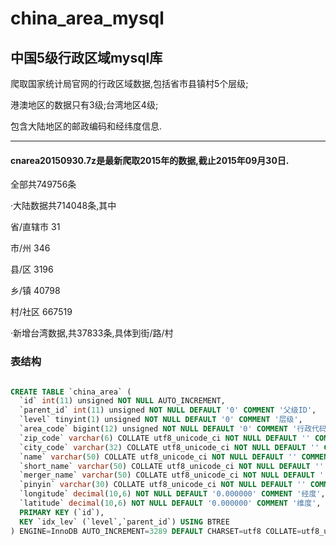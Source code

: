 # china_area_mysql

## 中国5级行政区域mysql库

  爬取国家统计局官网的行政区域数据,包括省市县镇村5个层级;
  
  港澳地区的数据只有3级;台湾地区4级;
  
  包含大陆地区的邮政编码和经纬度信息.
  
---------------------------------------
####  cnarea20150930.7z是最新爬取2015年的数据,截止2015年09月30日.

  全部共749756条
  
  ·大陆数据共714048条,其中
  
  省/直辖市 31
  
  市/州 346
  
  县/区 3196
  
  乡/镇 40798
  
  村/社区 667519
  
  ·新增台湾数据,共37833条,具体到街/路/村


### 表结构

```sql

CREATE TABLE `china_area` (
  `id` int(11) unsigned NOT NULL AUTO_INCREMENT,
  `parent_id` int(11) unsigned NOT NULL DEFAULT '0' COMMENT '父级ID',
  `level` tinyint(1) unsigned NOT NULL DEFAULT '0' COMMENT '层级',
  `area_code` bigint(12) unsigned NOT NULL DEFAULT '0' COMMENT '行政代码',
  `zip_code` varchar(6) COLLATE utf8_unicode_ci NOT NULL DEFAULT '' COMMENT '邮政编码',
  `city_code` varchar(32) COLLATE utf8_unicode_ci NOT NULL DEFAULT '' COMMENT '区号',
  `name` varchar(50) COLLATE utf8_unicode_ci NOT NULL DEFAULT '' COMMENT '名称',
  `short_name` varchar(50) COLLATE utf8_unicode_ci NOT NULL DEFAULT '' COMMENT '简称',
  `merger_name` varchar(50) COLLATE utf8_unicode_ci NOT NULL DEFAULT '' COMMENT '组合名',
  `pinyin` varchar(30) COLLATE utf8_unicode_ci NOT NULL DEFAULT '' COMMENT '拼音',
  `longitude` decimal(10,6) NOT NULL DEFAULT '0.000000' COMMENT '经度',
  `latitude` decimal(10,6) NOT NULL DEFAULT '0.000000' COMMENT '维度',
  PRIMARY KEY (`id`),
  KEY `idx_lev` (`level`,`parent_id`) USING BTREE
) ENGINE=InnoDB AUTO_INCREMENT=3289 DEFAULT CHARSET=utf8 COLLATE=utf8_unicode_ci COMMENT='中国行政地区表';


```
